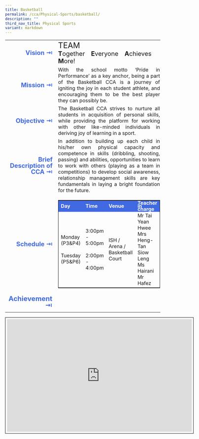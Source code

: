 ```yaml
---
title: Basketball
permalink: /cca/Physical-Sports/basketball/
description: ""
third_nav_title: Physical Sports
variant: markdown
---
```

<table>
	<tbody><tr><td width="70" style="line-height:1; font-weight:bold; font-size: 20px; color:royalblue; border:0px solid black; text-align:right">Vision ⇥</td>
		<td><div style="font-size:25px">TEAM</div>
			<div style="font-size:20px"><b>T</b>ogether <b>E</b>veryone <b>A</b>chieves <b>M</b>ore!</div></td>
	</tr>
	<tr><td style="line-height:1; font-weight:bold; font-size: 20px; color:royalblue; border:0px solid black; text-align:right">Mission ⇥</td>
		<td style="text-align:justify">With the school motto ‘Pride in Performance’ as a key anchor, being a part of the Basketball CCA is a journey of igniting the joy in each student athlete, and encouraging them to be the best player they can possibly be.</td>
	</tr>
	<tr><td style="line-height:1; font-weight:bold; font-size: 20px; color:royalblue; border:0px solid black; text-align:right">Objective ⇥</td>
		<td style="text-align:justify">The Basketball CCA strives to nurture all students in acquisition of personal skills, while providing the platform for working with other like-minded individuals in deriving joy of learning in a sport.</td>
	</tr>
		<tr><td style="line-height:1; font-weight:bold; font-size: 20px; color:royalblue; border:0px solid black; text-align:right">Brief Description of CCA ⇥</td>
		<td style="text-align:justify">In addition to building up each child in his/her own physical capacity and competence in skills (dribbling, shooting, passing) and abilities, opportunities to learn to work with others (playing as a team in competitions) to develop social awareness, relationship management skills are key fundamentals in laying a bright foundation for the future.</td>
	</tr>
	<tr><td style="line-height:1; font-weight:bold; font-size: 20px; color:royalblue; border:0px solid black; text-align:right">Schedule ⇥</td>
		<td>
			<table style="border:1px solid black">
		<tbody>
			<tr style="line-height:10px; font-weight: bold; background-color:royalblue; font-size:16px;color:white"><td>Day</td><td width="100">Time</td><td>Venue</td><td>Teacher in charge</td></tr>
			<tr><td>Monday (P3&amp;P4) <br><br>Tuesday (P5&amp;P6)</td><td>3:00pm - 5:00pm<br><br>2:00pm - 4:00pm</td><td>ISH / Arena / Basketball Court</td><td>Mr Tai Yean Hwee<br>Mrs Heng-Tan Siow Leng<br>Ms Hairani<br>Mr Hafez<br></td></tr>
		</tbody>
	</table>
		</td>
	</tr>
		<tr><td style="line-height:1; font-weight:bold; font-size: 22px; color:royalblue; border:0px solid black; text-align:right">Achievement ⇥</td>
		<td style="text-align:justify"><div style="text-align:justify"></div></td>
	</tr>
	<tr><td></td></tr>
</tbody></table>
<center><iframe allowfullscreen="true" height="366" width="600" style="border:1px solid black; padding:5px" frameborder="0" src="https://docs.google.com/presentation/d/e/2PACX-1vTlUhMpHD6oap0WYMrjkZcKejIS9ExiJXb33IdFG1cWpf95V89p2cZww0xzaIbvcoZPjr51RgU4wA7T/embed?start=false&amp;loop=false&amp;delayms=3000"></iframe></center>